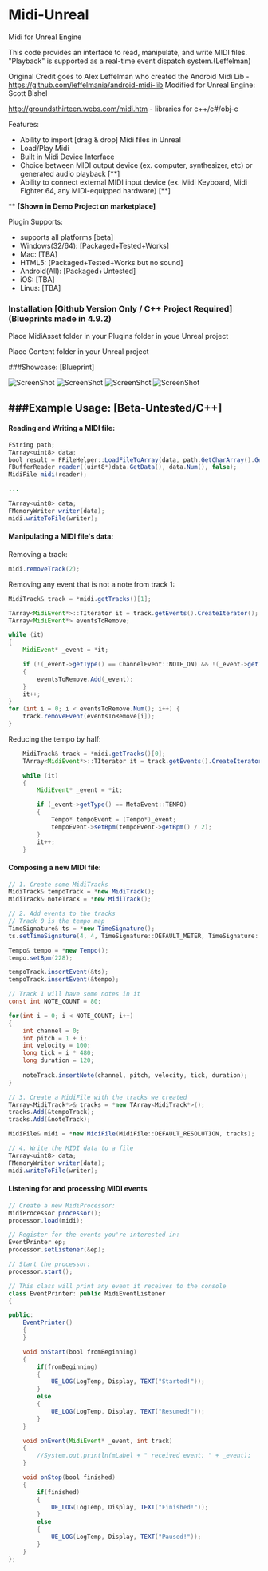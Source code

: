# Midi-Unreal
Midi for Unreal Engine

This code provides an interface to read, manipulate, and write MIDI files. "Playback" is supported as a real-time event dispatch system.(Leffelman)

Original Credit goes to Alex Leffelman who created the Android Midi Lib - https://github.com/leffelmania/android-midi-lib
Modified for Unreal Engine: Scott Bishel

http://groundsthirteen.webs.com/midi.htm - libraries for c++/c#/obj-c

Features:

- Ability to import [drag & drop] Midi files in Unreal
- Load/Play Midi
- Built in Midi Device Interface 
- Choice between MIDI output device (ex. computer, synthesizer, etc) or generated audio playback [**]
- Ability to connect external MIDI input device (ex. Midi Keyboard, Midi Fighter 64, any MIDI-equipped hardware) [**]

** <b>[Shown in Demo Project on marketplace]</b>

Plugin Supports:

- supports all  platforms [beta]
- Windows(32/64): [Packaged+Tested+Works]
- Mac: [TBA]
- HTML5: [Packaged+Tested+Works but no sound]
- Android(All): [Packaged+Untested]
- iOS: [TBA]
- Linus: [TBA]

### Installation [Github Version Only / C++ Project Required] (Blueprints made in 4.9.2)

Place MidiAsset folder in your Plugins folder in youe Unreal project

Place Content folder in your Unreal project

###Showcase: [Blueprint]

![ScreenShot](https://github.com/Geromatic/Midi-Unreal/blob/master/Feature/Midi_Screenshot_Overview.PNG)
![ScreenShot](https://github.com/Geromatic/Midi-Unreal/blob/master/Feature/Midi_Screenshot_Blueprint.PNG)
![ScreenShot](https://github.com/Geromatic/Midi-Unreal/blob/master/Feature/Midi_Screenshot_Library.PNG)
![ScreenShot](https://github.com/Geromatic/Midi-Unreal/blob/master/Feature/Midi_Screenshot_Cue.PNG)

###Example Usage: [Beta-Untested/C++]
----
#### Reading and Writing a MIDI file:
```java
FString path;
TArray<uint8> data;
bool result = FFileHelper::LoadFileToArray(data, path.GetCharArray().GetData());
FBufferReader reader((uint8*)data.GetData(), data.Num(), false);
MidiFile midi(reader);

...

TArray<uint8> data;
FMemoryWriter writer(data);
midi.writeToFile(writer);
```

#### Manipulating a MIDI file's data:
Removing a track:
```java
midi.removeTrack(2);
```

Removing any event that is not a note from track 1:
```java
MidiTrack& track = *midi.getTracks()[1];

TArray<MidiEvent*>::TIterator it = track.getEvents().CreateIterator();
TArray<MidiEvent*> eventsToRemove;

while (it)
{
	MidiEvent* _event = *it;

	if (!(_event->getType() == ChannelEvent::NOTE_ON) && !(_event->getType() == ChannelEvent::NOTE_OFF))
	{
		eventsToRemove.Add(_event);
	}
	it++;
}
for (int i = 0; i < eventsToRemove.Num(); i++) {
	track.removeEvent(eventsToRemove[i]);
}
```

Reducing the tempo by half:
```java
	MidiTrack& track = *midi.getTracks()[0];
	TArray<MidiEvent*>::TIterator it = track.getEvents().CreateIterator();

	while (it)
	{
		MidiEvent* _event = *it;

		if (_event->getType() == MetaEvent::TEMPO)
		{
			Tempo* tempoEvent = (Tempo*)_event;
			tempoEvent->setBpm(tempoEvent->getBpm() / 2);
		}
		it++;
	}
```

#### Composing a new MIDI file:
```java
// 1. Create some MidiTracks
MidiTrack& tempoTrack = *new MidiTrack();
MidiTrack& noteTrack = *new MidiTrack();

// 2. Add events to the tracks
// Track 0 is the tempo map
TimeSignature& ts = *new TimeSignature();
ts.setTimeSignature(4, 4, TimeSignature::DEFAULT_METER, TimeSignature::DEFAULT_DIVISION);

Tempo& tempo = *new Tempo();
tempo.setBpm(228);

tempoTrack.insertEvent(&ts);
tempoTrack.insertEvent(&tempo);

// Track 1 will have some notes in it
const int NOTE_COUNT = 80;

for(int i = 0; i < NOTE_COUNT; i++)
{
    int channel = 0;
    int pitch = 1 + i;
    int velocity = 100;
    long tick = i * 480;
    long duration = 120;
    
    noteTrack.insertNote(channel, pitch, velocity, tick, duration);
}

// 3. Create a MidiFile with the tracks we created
TArray<MidiTrack*>& tracks = *new TArray<MidiTrack*>();
tracks.Add(&tempoTrack);
tracks.Add(&noteTrack);

MidiFile& midi = *new MidiFile(MidiFile::DEFAULT_RESOLUTION, tracks);

// 4. Write the MIDI data to a file
TArray<uint8> data;
FMemoryWriter writer(data);
midi.writeToFile(writer);
```

#### Listening for and processing MIDI events
```java
// Create a new MidiProcessor:
MidiProcessor processor();
processor.load(midi);

// Register for the events you're interested in:
EventPrinter ep;
processor.setListener(&ep);

// Start the processor:
processor.start();
```
```java
// This class will print any event it receives to the console
class EventPrinter: public MidiEventListener
{

public:
    EventPrinter()
    {
    }

    void onStart(bool fromBeginning)
    {
        if(fromBeginning)
        {
	        UE_LOG(LogTemp, Display, TEXT("Started!"));
        }
        else
        {
	        UE_LOG(LogTemp, Display, TEXT("Resumed!"));
        }
    }

    void onEvent(MidiEvent* _event, int track)
    {
        //System.out.println(mLabel + " received event: " + _event);
    }

    void onStop(bool finished)
    {
        if(finished)
        {
	        UE_LOG(LogTemp, Display, TEXT("Finished!"));
        }
        else
        {
	        UE_LOG(LogTemp, Display, TEXT("Paused!"));
        }
    }
};
```
